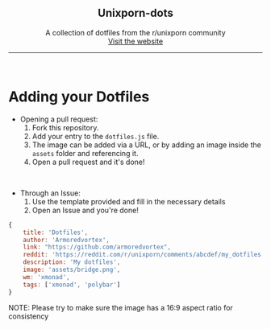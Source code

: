 <h2 align=center>Unixporn-dots</h2>

<div align=center>
A collection of dotfiles from the r/unixporn community
<br>
<a href="https://unixporn-dots.github.io">Visit the website</a>
</div>

---
<br>

# Adding your Dotfiles
+ Opening a pull request:
  1. Fork this repository.
  2. Add your entry to the `dotfiles.js` file.
  3. The image can be added via a URL, or by adding an image inside the `assets` folder and referencing it.
  4. Open a pull request and it's done!

<br>

+ Through an Issue:
    1. Use the template provided and fill in the necessary details
    2. Open an Issue and you're done!

```js
{
    title: 'Dotfiles',
    author: 'Armoredvortex',
    link: "https://github.com/armoredvortex",
    reddit: 'https://reddit.com/r/unixporn/comments/abcdef/my_dotfiles', // Optional
    description: 'My dotfiles',
    image: 'assets/bridge.png',
    wm: 'xmonad',
    tags: ['xmonad', 'polybar']
}
```
NOTE: Please try to make sure the image has a 16:9 aspect ratio for consistency
